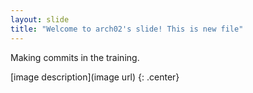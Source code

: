 ```yaml
---
layout: slide
title: "Welcome to arch02's slide! This is new file"
---
```


Making commits in the training. 

[image description](image url)
{: .center}
